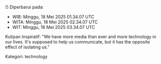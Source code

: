 ⏰ Diperbarui pada:
- WIB: Minggu, 18 Mei 2025 01.34.07 UTC
- WITA: Minggu, 18 Mei 2025 02.34.07 UTC
- WIT: Minggu, 18 Mei 2025 03.34.07 UTC

Kutipan Inspiratif:
"We have more media than ever and more technology in our lives. It's supposed to help us communicate, but it has the opposite effect of isolating us."


Kategori: technology

